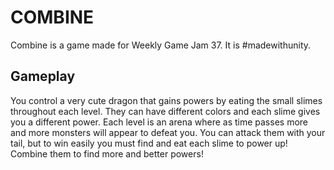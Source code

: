 # COMBINE

Combine is a game made for Weekly Game Jam 37.
It is #madewithunity.

## Gameplay

You control a very cute dragon that gains powers by eating the small slimes throughout each level. They can have different colors and each slime gives you a different power.
Each level is an arena where as time passes more and more monsters will appear to defeat you. You can attack them with your tail, but to win easily you must find and eat each slime to power up!
Combine them to find more and better powers!
